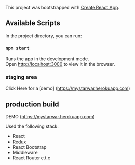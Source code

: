 This project was bootstrapped with [Create React App](https://github.com/facebook/create-react-app).

## Available Scripts

In the project directory, you can run:

### `npm start`

Runs the app in the development mode.<br>
Open [http://localhost:3000](http://localhost:3000) to view it in the browser.

### staging area
Click Here for a [demo] (https://mystarwar.herokuapp.com)
## production build
DEMO (https://mystarwar.herokuapp.com)

Used the following stack:
- React
- Redux
- React Bootstrap
- Middleware
- React Router e.t.c
